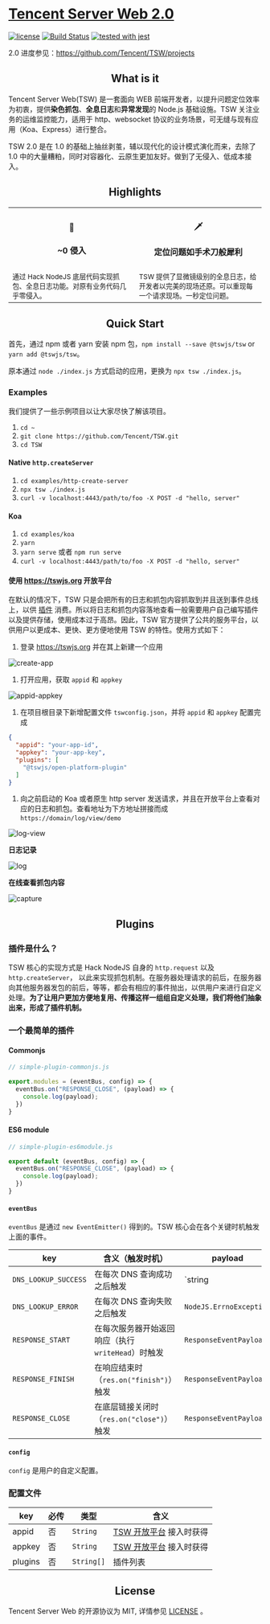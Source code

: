 # [Tencent Server Web 2.0](https://tswjs.org)


[![license](https://img.shields.io/github/license/mashape/apistatus.svg)](https://github.com/Tencent/TSW/blob/master/LICENSE) [![Build Status](https://github.com/tencent/tsw/workflows/build/badge.svg)](https://github.com/Tencent/TSW/actions?query=workflow%3Abuild) [![tested with jest](https://img.shields.io/badge/tested_with-jest-99424f.svg)](https://github.com/facebook/jest)

2.0 进度参见：https://github.com/Tencent/TSW/projects

<h2 align="center">What is it</h2>

Tencent Server Web(TSW) 是一套面向 WEB 前端开发者，以提升问题定位效率为初衷，提供**染色抓包**、**全息日志**和**异常发现**的 Node.js 基础设施。TSW 关注业务的运维监控能力，适用于 http、websocket 协议的业务场景，可无缝与现有应用（Koa、Express）进行整合。

TSW 2.0 是在 1.0 的基础上抽丝剥茧，辅以现代化的设计模式演化而来，去除了 1.0 中的大量糟粕，同时对容器化、云原生更加友好。做到了无侵入、低成本接入。

<h2 align="center">Highlights</h2>

<table>
  <tr>
    <th><h4 align="center">🚀<h4 align="center">~0 侵入</h4 align="center"></th>
    <th><h4 align="center">🗡️</h4 align="center"><h4 align="center">定位问题如手术刀般犀利</h4 align="center"></th>
  </tr>
  <tr>
    <td width="33%"><sub>通过 Hack NodeJS 底层代码实现抓包、全息日志功能。对原有业务代码几乎零侵入。</sub></td>
    <td width="33%"><sub>TSW 提供了显微镜级别的全息日志，给开发者以完美的现场还原。可以重现每一个请求现场。一秒定位问题。</sub></td>
  </tr>
</table>

<h2 align="center">Quick Start</h2>

首先，通过 npm 或者 yarn 安装 npm 包，`npm install --save @tswjs/tsw` or `yarn add @tswjs/tsw`。

原本通过 `node ./index.js` 方式启动的应用，更换为 `npx tsw ./index.js`。

### Examples

我们提供了一些示例项目以让大家尽快了解该项目。

1. `cd ~`
2. `git clone https://github.com/Tencent/TSW.git`
3. `cd TSW`

#### Native `http.createServer`

1. `cd examples/http-create-server`
2. `npx tsw ./index.js`
3. `curl -v localhost:4443/path/to/foo -X POST -d "hello, server"`

#### Koa

1. `cd examples/koa`
1. `yarn`
1. `yarn serve` 或者 `npm run serve`
1. `curl -v localhost:4443/path/to/foo -X POST -d "hello, server"`

#### 使用 https://tswjs.org 开放平台

在默认的情况下，TSW 只是会把所有的日志和抓包内容抓取到并且送到事件总线上，以供 [插件](#插件是什么？) 消费。所以将日志和抓包内容落地查看一般需要用户自己编写插件以及提供存储，使用成本过于高昂。因此，TSW 官方提供了公共的服务平台，以供用户以更成本、更快、更方便地使用 TSW 的特性。使用方式如下：

1. 登录 https://tswjs.org 并在其上新建一个应用

![create-app](./static/images/create-app.png)

1. 打开应用，获取 `appid` 和 `appkey`

![appid-appkey](./static/images/appid-appkey.png)

1. 在项目根目录下新增配置文件 `tswconfig.json`，并将 `appid` 和 `appkey` 配置完成

```json
{
  "appid": "your-app-id",
  "appkey": "your-app-key",
  "plugins": [
    "@tswjs/open-platform-plugin"
  ]
}
```

1. 向之前启动的 Koa 或者原生 http server 发送请求，并且在开放平台上查看对应的日志和抓包。查看地址为下方地址拼接而成 `https://domain/log/view/demo`

![log-view](./static/images/log-view.png)

**日志记录**

![log](./static/images/log.png)

**在线查看抓包内容**

![capture](./static/images/capture.png)


<h2 align="center">Plugins</h2>

### 插件是什么？

TSW 核心的实现方式是 Hack NodeJS 自身的 `http.request` 以及 `http.createServer`， 以此来实现抓包机制。在服务器处理请求的前后，在服务器向其他服务器发包的前后，等等，都会有相应的事件抛出，以供用户来进行自定义处理。**为了让用户更加方便地复用、传播这样一组组自定义处理，我们将他们抽象出来，形成了插件机制。**

### 一个最简单的插件

#### Commonjs

```js
// simple-plugin-commonjs.js

export.modules = (eventBus, config) => {
  eventBus.on("RESPONSE_CLOSE", (payload) => {
    console.log(payload);
  })
}
```

#### ES6 module

```js
// simple-plugin-es6module.js

export default (eventBus, config) => {
  eventBus.on("RESPONSE_CLOSE", (payload) => {
    console.log(payload);
  })
}
```

#### `eventBus`

`eventBus` 是通过 `new EventEmitter()` 得到的。TSW 核心会在各个关键时机触发上面的事件。

| key | 含义（触发时机） | payload |
| -- | -- | -- |
| `DNS_LOOKUP_SUCCESS` | 在每次 DNS 查询成功之后触发 | `string | dns.LookupAddress[]` |
| `DNS_LOOKUP_ERROR` | 在每次 DNS 查询失败之后触发 | `NodeJS.ErrnoException` |
| `RESPONSE_START` | 在每次服务器开始返回响应（执行 `writeHead`）时触发 | `ResponseEventPayload` |
| `RESPONSE_FINISH` | 在响应结束时（`res.on("finish")`）触发 | `ResponseEventPayload` |
| `RESPONSE_CLOSE` | 在底层链接关闭时 （`res.on("close")`）触发 | `ResponseEventPayload` |

#### `config`

`config` 是用户的自定义配置。

### 配置文件

| key | 必传 | 类型 | 含义 | 
| -- | -- | -- | -- |
| appid | 否 | `String` | [TSW 开放平台](https://tswjs.org) 接入时获得 | 
| appkey | 否 | `String` | [TSW 开放平台](https://tswjs.org) 接入时获得 | 
| plugins | 否 | `String[]` | 插件列表 |

<h2 align="center">License</h2>

Tencent Server Web 的开源协议为 MIT, 详情参见 [LICENSE](https://github.com/Tencent/TSW/blob/master/LICENSE) 。
